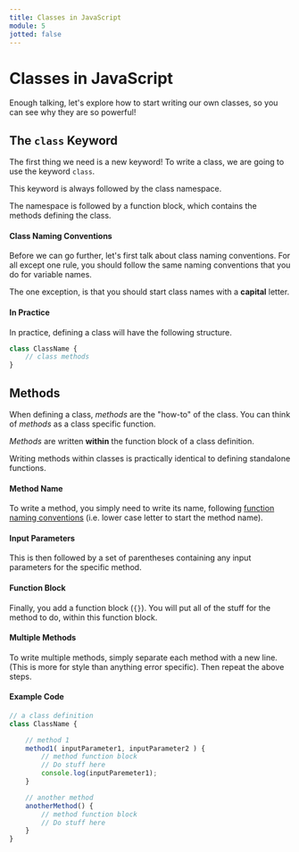 ```yaml
---
title: Classes in JavaScript
module: 5
jotted: false
---
```


# Classes in JavaScript

Enough talking, let's explore how to start writing our own classes, so you can see why they are so powerful!

## The `class` Keyword

The first thing we need is a new keyword! To write a class, we are going to use the keyword `class`.

This keyword is always followed by the class namespace.

The namespace is followed by a function block, which contains the methods defining the class.

#### Class Naming Conventions

Before we can go further, let's first talk about class naming conventions. For all except one rule, you should follow the same naming conventions that you do for variable names.

The one exception, is that you should start class names with a **capital** letter.

#### In Practice

In practice, defining a class will have the following structure.

```js
class ClassName {
    // class methods
}
```

## Methods

When defining a class, _methods_ are the "how-to" of the class. You can think of _methods_ as a class specific function.

_Methods_ are written **within** the function block of a class definition.

Writing methods within classes is practically identical to defining standalone functions.

#### Method Name

To write a method, you simply need to write its name, following [function naming conventions]({{site.baseurl}}/modules/week-10/defining-functions/#naming-functions) (i.e. lower case letter to start the method name).

#### Input Parameters

This is then followed by a set of parentheses containing any input parameters for the specific method.

#### Function Block

Finally, you add a function block (`{}`). You will put all of the stuff for the method to do, within this function block.

#### Multiple Methods

To write multiple methods, simply separate each method with a new line. (This is more for style than anything error specific). Then repeat the above steps.

#### Example Code

```js
// a class definition
class ClassName {

    // method 1
    method1( inputParameter1, inputParameter2 ) {
        // method function block
        // Do stuff here
        console.log(inputParemeter1);
    }

    // another method
    anotherMethod() {
        // method function block
        // Do stuff here
    }
}
```
